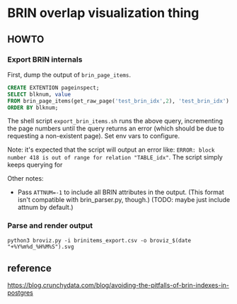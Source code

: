 # BRIN overlap visualization thing

## HOWTO

### Export BRIN internals

First, dump the output of `brin_page_items`.

```sql
CREATE EXTENTION pageinspect;
SELECT blknum, value
FROM brin_page_items(get_raw_page('test_brin_idx',2), 'test_brin_idx')
ORDER BY blknum;
```

The shell script `export_brin_items.sh` runs the above query, incrementing
the page numbers until the query returns an error (which should be due to
requesting a non-existent page). Set env vars to configure.

Note: it's expected that the script will output an error like: `ERROR: block
number 418 is out of range for relation "TABLE_idx"`. The script simply
keeps querying for

Other notes:
- Pass `ATTNUM=-1` to include all BRIN attributes in the output. (This format isn't compatible with brin_parser.py, though.) (TODO: maybe just include attnum by default.)

### Parse and render output

```shell
python3 broviz.py -i brinitems_export.csv -o broviz_$(date "+%Y%m%d_%H%M%S").svg
```


## reference

<https://blog.crunchydata.com/blog/avoiding-the-pitfalls-of-brin-indexes-in-postgres>
